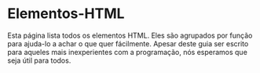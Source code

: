 # Elementos-HTML
Esta página lista todos os elementos HTML. Eles são agrupados por função para ajuda-lo a achar o que quer fácilmente. Apesar deste guia ser escrito para aqueles mais inexperientes com a programação, nós esperamos que seja útil para todos.
